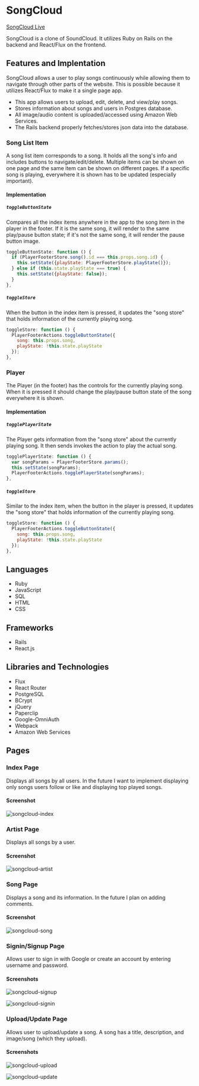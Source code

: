 # SongCloud

[SongCloud Live][heroku]

[heroku]: http://songcloud.herokuapp.com

SongCloud is a clone of SoundCloud. It utilizes Ruby on Rails on the backend and React/Flux on the frontend.

## Features and Implentation

SongCloud allows a user to play songs continuously while allowing them to navigate through other parts of the website. This is possible because it utilizes React/Flux to make it a single page app.

- This app allows users to upload, edit, delete, and view/play songs.
- Stores information about songs and users in Postgres database.
- All image/audio content is uploaded/accessed using Amazon Web Services.
- The Rails backend properly fetches/stores json data into the database.

### Song List Item

A song list item corresponds to a song. It holds all the song's info and includes buttons to navigate/edit/delete. Multiple items can be shown on one page and the same item can be shown on different pages. If a specific song is playing, everywhere it is shown has to be updated (especially important).

#### Implementation

##### `toggleButtonState`

Compares all the index items anywhere in the app to the song item in the player in the footer. If it is the same song, it will render to the same play/pause button state; if it's not the same song, it will render the pause button image.

```javascript
toggleButtonState: function () {
  if (PlayerFooterStore.song().id === this.props.song.id) {
    this.setState({playState: PlayerFooterStore.playState()});
  } else if (this.state.playState === true) {
    this.setState({playState: false});
  }
},
```

##### `toggleStore`

When the button in the index item is pressed, it updates the "song store" that holds information of the currently playing song.

```javascript
toggleStore: function () {
  PlayerFooterActions.toggleButtonState({
    song: this.props.song,
    playState: !this.state.playState
  });
},
```

### Player

The Player (in the footer) has the controls for the currently playing song. When it is pressed it should change the play/pause button state of the song everywhere it is shown.

#### Implementation

##### `togglePlayerState`

The Player gets information from the "song store" about the currently playing song. It then sends invokes the action to play the actual song.

```javascript
togglePlayerState: function () {
  var songParams = PlayerFooterStore.params();
  this.setState(songParams);
  PlayerFooterActions.togglePlayerState(songParams);
},
```

##### `toggleStore`

Similar to the index item, when the button in the player is pressed, it updates the "song store" that holds information of the currently playing song.

```javascript
toggleStore: function () {
  PlayerFooterActions.toggleButtonState({
    song: this.props.song,
    playState: !this.state.playState
  });
},
```

## Languages

- Ruby
- JavaScript
- SQL
- HTML
- CSS

## Frameworks

- Rails
- React.js

## Libraries and Technologies

- Flux
- React Router
- PostgreSQL
- BCrypt
- jQuery
- Paperclip
- Google-OmniAuth
- Webpack
- Amazon Web Services

## Pages

### Index Page

Displays all songs by all users. In the future I want to implement displaying only songs users follow or like and displaying top played songs.

#### Screenshot
![songcloud-index]

### Artist Page

Displays all songs by a user.

#### Screenshot
![songcloud-artist]

### Song Page

Displays a song and its information. In the future I plan on adding comments.

#### Screenshot
![songcloud-song]

### Signin/Signup Page

Allows user to sign in with Google or create an account by entering username and password.

#### Screenshots
![songcloud-signup]

![songcloud-signin]

### Upload/Update Page

Allows user to upload/update a song. A song has a title, description, and image/song (which they upload).

#### Screenshots
![songcloud-upload]

![songcloud-update]

[songcloud-index]: ./docs/screenshots/SongCloud.png
[songcloud-artist]: ./docs/screenshots/SongCloud-artist.png
[songcloud-song]: ./docs/screenshots/SongCloud-song.png
[songcloud-signin]: ./docs/screenshots/SongCloud-signin.png
[songcloud-signup]: ./docs/screenshots/SongCloud-signup.png
[songcloud-upload]: ./docs/screenshots/SongCloud-upload.png
[songcloud-update]: ./docs/screenshots/SongCloud-update.png

